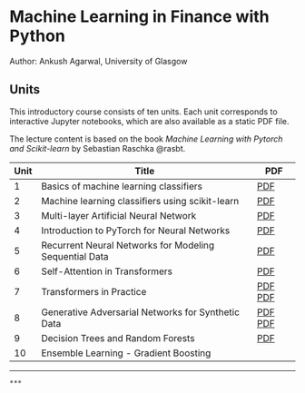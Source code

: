 # Machine Learning in Finance with Python 

Author: Ankush Agarwal, University of Glasgow

## Units

This introductory course consists of ten units. Each unit corresponds to interactive Jupyter notebooks, which are also available as a static PDF file. 

The lecture content is based on the book *Machine Learning with Pytorch and Scikit-learn* by Sebastian Raschka @rasbt.

| Unit | Title | PDF |
|------|-------|-----|
| 1    | Basics of machine learning classifiers | [PDF](./lecture1/lecture1.pdf)|
| 2    | Machine learning classifiers using scikit-learn | [PDF](./lecture2/lecture2.pdf)|
| 3    | Multi-layer Artificial Neural Network | [PDF](./lecture3/lecture3.pdf)|
| 4    | Introduction to PyTorch for Neural Networks | [PDF](./lecture4/lecture4.pdf)|
| 5    | Recurrent Neural Networks for Modeling Sequential Data | [PDF](./lecture5/lecture5.pdf)|
| 6    | Self-Attention in Transformers | [PDF](./lecture6/lecture6-self-attention.pdf)|
| 7    | Transformers in Practice |[PDF](./lecture7/lecture7-part-1.pdf) [PDF](./lecture7/lecture7-part-2.pdf) |
| 8    | Generative Adversarial Networks for Synthetic Data |[PDF](./lecture8/lecture8-part-1.pdf) [PDF](./lecture8/lecture8-part-2.pdf) |
| 9    | Decision Trees and Random Forests | [PDF](./lecture9/lecture9.pdf)|
| 10   | Ensemble Learning - Gradient Boosting | |
***

```
***
